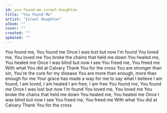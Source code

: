 ```yaml
---
id: you-found-me-israel-houghton
title: "You Found Me"
artist: "Israel Houghton"
album: ""
cover: ""
created: ""
updated: ""
---
```


You found me, You found me
Once I was lost but now I'm found
You loved me, You loved me
You broke the chains that held me down
You healed me, You healed me
Once I was blind but now I see
You freed me, You freed me
With what You did at Calvary
Thank You for the cross
You are stronger than sin, You're the cure for my disease
You are more than enough, more than enough for me
Your grace has made a way for me to say what I believe
I am found, I am loved, I am healed
I am free, I am free
You found me, You found me
Once I was lost but now I'm found
You loved me, You loved me
You broke the chains that held me down
You healed me, You healed me
Once I was blind but now I see
You freed me, You freed me
With what You did at Calvary
Thank You for the cross